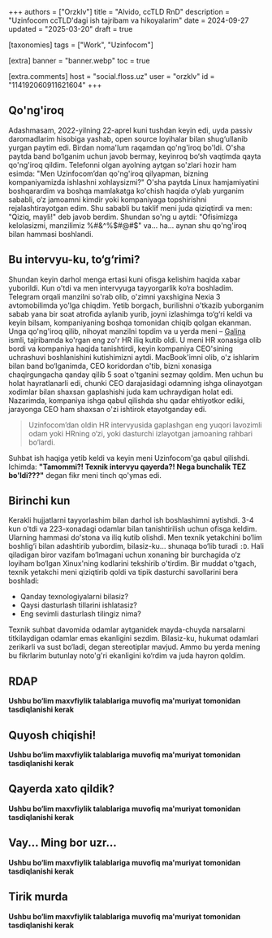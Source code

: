 +++
authors = ["Orzklv"]
title = "Alvido, ccTLD RnD"
description = "Uzinfocom ccTLD'dagi ish tajribam va hikoyalarim"
date = 2024-09-27
updated = "2025-03-20"
draft = true

[taxonomies]
tags = ["Work", "Uzinfocom"]

[extra]
banner = "banner.webp"
toc = true

[extra.comments]
host = "social.floss.uz"
user = "orzklv"
id = "114192060911621604"
+++

## Qo'ng'iroq

Adashmasam, 2022-yilning 22-aprel kuni tushdan keyin edi, uyda passiv daromadlarim hisobiga yashab, open source loyihalar bilan shug‘ullanib yurgan paytim edi. Birdan noma'lum raqamdan qo'ng'iroq bo'ldi. O'sha paytda band bo‘lganim uchun javob bermay, keyinroq bo‘sh vaqtimda qayta qo'ng'iroq qildim. Telefonni olgan ayolning aytgan so'zlari hozir ham esimda: "Men Uzinfocom’dan qo'ng'iroq qilyapman, bizning kompaniyamizda ishlashni xohlaysizmi?" O'sha paytda Linux hamjamiyatini boshqarardim va boshqa mamlakatga ko'chish haqida o‘ylab yurganim sababli, o‘z jamoamni kimdir yoki kompaniyaga topshirishni rejalashtirayotgan edim. Shu sababli bu taklif meni juda qiziqtirdi va men: "Qiziq, mayli!" deb javob berdim. Shundan so'ng u aytdi: "Ofisimizga kelolasizmi, manzilimiz %#&^%$#@#$" va… ha… aynan shu qo'ng'iroq bilan hammasi boshlandi.

## Bu intervyu-ku, to‘g‘rimi?

Shundan keyin darhol menga ertasi kuni ofisga kelishim haqida xabar yuborildi. Kun o'tdi va men intervyuga tayyorgarlik ko‘ra boshladim. Telegram orqali manzilni so'rab olib, o'zimni yaxshigina Nexia 3 avtomobilimda yo'lga chiqdim. Yetib borgach, burilishni o'tkazib yuborganim sabab yana bir soat atrofida aylanib yurib, joyni izlashimga to‘g‘ri keldi va keyin bilsam, kompaniyaning boshqa tomonidan chiqib qolgan ekanman. Unga qo'ng'iroq qilib, nihoyat manzilni topdim va u yerda meni – [Galina] ismli, tajribamda ko'rgan eng zo'r HR iliq kutib oldi. U meni HR xonasiga olib bordi va kompaniya haqida tanishtirdi, keyin kompaniya CEO'sining uchrashuvi boshlanishini kutishimizni aytdi. MacBook'imni olib, o'z ishlarim bilan band bo‘lganimda, CEO koridordan o'tib, bizni xonasiga chaqirgungacha qanday qilib 5 soat o'tganini sezmay qoldim. Men uchun bu holat hayratlanarli edi, chunki CEO darajasidagi odamning ishga olinayotgan xodimlar bilan shaxsan gaplashishi juda kam uchraydigan holat edi. Nazarimda, kompaniya ishga qabul qilishda shu qadar ehtiyotkor ediki, jarayonga CEO ham shaxsan o'zi ishtirok etayotganday edi.

> Uzinfocom’dan oldin HR intervyusida gaplashgan eng yuqori lavozimli odam yoki HRning o‘zi, yoki dasturchi izlayotgan jamoaning rahbari bo‘lardi.

Suhbat ish haqiga yetib keldi va keyin meni Uzinfocom'ga qabul qilishdi. Ichimda: **"Tamommi?! Texnik intervyu qayerda?! Nega bunchalik TEZ bo'ldi???"** degan fikr meni tinch qo'ymas edi.

## Birinchi kun

Kerakli hujjatlarni tayyorlashim bilan darhol ish boshlashimni aytishdi. 3-4 kun o'tdi va 223-xonadagi odamlar bilan tanishtirilish uchun ofisga keldim. Ularning hammasi do'stona va iliq kutib olishdi. Men texnik yetakchini bo‘lim boshlig‘i bilan adashtirib yubordim, bilasiz-ku... shunaqa bo‘lib turadi `:D`. Hali qiladigan biror vazifam bo‘lmagani uchun xonaning bir burchagida o‘z loyiham bo‘lgan Xinux'ning kodlarini tekshirib o'tirdim. Bir muddat o'tgach, texnik yetakchi meni qiziqtirib qoldi va tipik dasturchi savollarini bera boshladi:

- Qanday texnologiyalarni bilasiz?
- Qaysi dasturlash tillarini ishlatasiz?
- Eng sevimli dasturlash tilingiz nima?

Texnik suhbat davomida odamlar aytganidek mayda-chuyda narsalarni titkilaydigan odamlar emas ekanligini sezdim. Bilasiz-ku, hukumat odamlari zerikarli va sust bo‘ladi, degan stereotiplar mavjud. Ammo bu yerda mening bu fikrlarim butunlay noto'g'ri ekanligini ko‘rdim va juda hayron qoldim.

## RDAP

**Ushbu bo‘lim maxvfiylik talablariga muvofiq ma'muriyat tomonidan tasdiqlanishi kerak**

## Quyosh chiqishi!

**Ushbu bo‘lim maxvfiylik talablariga muvofiq ma'muriyat tomonidan tasdiqlanishi kerak**

## Qayerda xato qildik?

**Ushbu bo‘lim maxvfiylik talablariga muvofiq ma'muriyat tomonidan tasdiqlanishi kerak**

## Vay... Ming bor uzr...

**Ushbu bo‘lim maxvfiylik talablariga muvofiq ma'muriyat tomonidan tasdiqlanishi kerak**

## Tirik murda

**Ushbu bo‘lim maxvfiylik talablariga muvofiq ma'muriyat tomonidan tasdiqlanishi kerak**

[Galina]: https://www.linkedin.com/in/galina-ahmedova-76b901231
